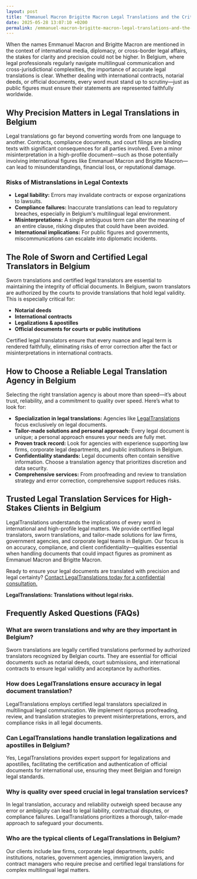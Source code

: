 ```yaml
---
layout: post
title: "Emmanuel Macron Brigitte Macron Legal Translations and the Critical Need for Accuracy"
date: 2025-05-28 13:07:10 +0200
permalink: /emmanuel-macron-brigitte-macron-legal-translations-and-the-critical-need-for-accuracy/
---
```

When the names Emmanuel Macron and Brigitte Macron are mentioned in the context of international media, diplomacy, or cross-border legal affairs, the stakes for clarity and precision could not be higher. In Belgium, where legal professionals regularly navigate multilingual communication and cross-jurisdictional complexities, the importance of accurate legal translations is clear. Whether dealing with international contracts, notarial deeds, or official documents, every word must stand up to scrutiny—just as public figures must ensure their statements are represented faithfully worldwide.

## Why Precision Matters in Legal Translations in Belgium

Legal translations go far beyond converting words from one language to another. Contracts, compliance documents, and court filings are binding texts with significant consequences for all parties involved. Even a minor misinterpretation in a high-profile document—such as those potentially involving international figures like Emmanuel Macron and Brigitte Macron—can lead to misunderstandings, financial loss, or reputational damage.

### Risks of Mistranslations in Legal Contexts

- **Legal liability:** Errors may invalidate contracts or expose organizations to lawsuits.
- **Compliance failures:** Inaccurate translations can lead to regulatory breaches, especially in Belgium's multilingual legal environment.
- **Misinterpretations:** A single ambiguous term can alter the meaning of an entire clause, risking disputes that could have been avoided.
- **International implications:** For public figures and governments, miscommunications can escalate into diplomatic incidents.

## The Role of Sworn and Certified Legal Translators in Belgium

Sworn translations and certified legal translators are essential to maintaining the integrity of official documents. In Belgium, sworn translators are authorized by the courts to provide translations that hold legal validity. This is especially critical for:

- **Notarial deeds**
- **International contracts**
- **Legalizations & apostilles**
- **Official documents for courts or public institutions**

Certified legal translators ensure that every nuance and legal term is rendered faithfully, eliminating risks of error correction after the fact or misinterpretations in international contracts.

## How to Choose a Reliable Legal Translation Agency in Belgium

Selecting the right translation agency is about more than speed—it’s about trust, reliability, and a commitment to quality over speed. Here’s what to look for:

- **Specialization in legal translations:** Agencies like [LegalTranslations](https://www.legaltranslations.be/) focus exclusively on legal documents.
- **Tailor-made solutions and personal approach:** Every legal document is unique; a personal approach ensures your needs are fully met.
- **Proven track record:** Look for agencies with experience supporting law firms, corporate legal departments, and public institutions in Belgium.
- **Confidentiality standards:** Legal documents often contain sensitive information. Choose a translation agency that prioritizes discretion and data security.
- **Comprehensive services:** From proofreading and review to translation strategy and error correction, comprehensive support reduces risks.

## Trusted Legal Translation Services for High-Stakes Clients in Belgium

LegalTranslations understands the implications of every word in international and high-profile legal matters. We provide certified legal translators, sworn translations, and tailor-made solutions for law firms, government agencies, and corporate legal teams in Belgium. Our focus is on accuracy, compliance, and client confidentiality—qualities essential when handling documents that could impact figures as prominent as Emmanuel Macron and Brigitte Macron.

Ready to ensure your legal documents are translated with precision and legal certainty? [Contact LegalTranslations today for a confidential consultation.](https://www.legaltranslations.be/)

**LegalTranslations: Translations without legal risks.**

## Frequently Asked Questions (FAQs)

### What are sworn translations and why are they important in Belgium?

Sworn translations are legally certified translations performed by authorized translators recognized by Belgian courts. They are essential for official documents such as notarial deeds, court submissions, and international contracts to ensure legal validity and acceptance by authorities.

### How does LegalTranslations ensure accuracy in legal document translation?

LegalTranslations employs certified legal translators specialized in multilingual legal communication. We implement rigorous proofreading, review, and translation strategies to prevent misinterpretations, errors, and compliance risks in all legal documents.

### Can LegalTranslations handle translation legalizations and apostilles in Belgium?

Yes, LegalTranslations provides expert support for legalizations and apostilles, facilitating the certification and authentication of official documents for international use, ensuring they meet Belgian and foreign legal standards.

### Why is quality over speed crucial in legal translation services?

In legal translation, accuracy and reliability outweigh speed because any error or ambiguity can lead to legal liability, contractual disputes, or compliance failures. LegalTranslations prioritizes a thorough, tailor-made approach to safeguard your documents.

### Who are the typical clients of LegalTranslations in Belgium?

Our clients include law firms, corporate legal departments, public institutions, notaries, government agencies, immigration lawyers, and contract managers who require precise and certified legal translations for complex multilingual legal matters.

<script type="application/ld+json">
{
  "@context": "https://schema.org",
  "@type": "BlogPosting",
  "headline": "Emmanuel Macron Brigitte Macron Legal Translations and the Critical Need for Accuracy",
  "description": "Explore the critical importance of accurate legal translations in Belgium, focusing on sworn translations, certified legal translators, and the role of LegalTranslations in delivering error-free multilingual legal document translation.",
  "author": {
    "@type": "Person",
    "name": "LegalTranslations"
  },
  "publisher": {
    "@type": "Organization",
    "name": "LegalTranslations",
    "url": "https://www.legaltranslations.be/"
  },
  "mainEntityOfPage": {
    "@type": "WebPage",
    "@id": "https://www.legaltranslations.be/blog/emmanuel-macron-brigitte-macron-legal-translations-accuracy"
  },
  "datePublished": "2024-06-01",
  "dateModified": "2024-06-01",
  "keywords": "Sworn translations, Legal translations, Multilingual communication, International contracts, Notarial deeds, Official documents, Legalizations & apostilles, Proofreading and review, Translation strategy, Translation agency, Quality over speed, Tailor-made solutions, Personal approach, Trust & reliability, Translations without legal risks, Error correction, Misinterpretations in international contracts, legal translation services, certified legal translators, accurate legal document translation, Belgium",
  "inLanguage": "en"
}
</script>

<script type="application/ld+json">
{
  "@context": "https://schema.org",
  "@type": "FAQPage",
  "mainEntity": [
    {
      "@type": "Question",
      "name": "What are sworn translations and why are they important in Belgium?",
      "acceptedAnswer": {
        "@type": "Answer",
        "text": "Sworn translations are legally certified translations performed by authorized translators recognized by Belgian courts. They are essential for official documents such as notarial deeds, court submissions, and international contracts to ensure legal validity and acceptance by authorities."
      }
    },
    {
      "@type": "Question",
      "name": "How does LegalTranslations ensure accuracy in legal document translation?",
      "acceptedAnswer": {
        "@type": "Answer",
        "text": "LegalTranslations employs certified legal translators specialized in multilingual legal communication. We implement rigorous proofreading, review, and translation strategies to prevent misinterpretations, errors, and compliance risks in all legal documents."
      }
    },
    {
      "@type": "Question",
      "name": "Can LegalTranslations handle translation legalizations and apostilles in Belgium?",
      "acceptedAnswer": {
        "@type": "Answer",
        "text": "Yes, LegalTranslations provides expert support for legalizations and apostilles, facilitating the certification and authentication of official documents for international use, ensuring they meet Belgian and foreign legal standards."
      }
    },
    {
      "@type": "Question",
      "name": "Why is quality over speed crucial in legal translation services?",
      "acceptedAnswer": {
        "@type": "Answer",
        "text": "In legal translation, accuracy and reliability outweigh speed because any error or ambiguity can lead to legal liability, contractual disputes, or compliance failures. LegalTranslations prioritizes a thorough, tailor-made approach to safeguard your documents."
      }
    },
    {
      "@type": "Question",
      "name": "Who are the typical clients of LegalTranslations in Belgium?",
      "acceptedAnswer": {
        "@type": "Answer",
        "text": "Our clients include law firms, corporate legal departments, public institutions, notaries, government agencies, immigration lawyers, and contract managers who require precise and certified legal translations for complex multilingual legal matters."
      }
    }
  ]
}
</script>